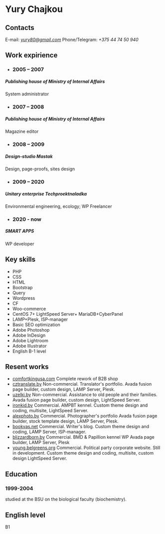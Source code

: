 # Yury Chajkou
## Contacts
 E-mail: *yury80@gmail.com*
Phone/Telegram: *+375 44 74 50 940* 

## Work expirience
* ### 2005 – 2007
##### Publishing house of Ministry of Internal Affairs
System administrator
* ### 2007 – 2008
##### Publishing house of Ministry of Internal Affairs
Magazine editor
* ### 2008 – 2009
##### Design-studio Mastak
Design, page-proofs, sites design
* ### 2009 – 2020
##### Unitary enterprise Techproektnaladka
Environmental engineering, ecology;
WP Freelancer
* ### 2020 - now
##### SMART APPS 
WP developer 

## Key skills
* PHP
* CSS
* HTML
* Bootstrap
* Query
* Wordpress
* CF
* Woo-commerce
* CentOS 7+ LightSpeed Server+ MariaDB+CyberPanel
* LAMP+Plesk, ISP-manager
* Basic SEO optimization
* Adobe Photoshop
* Adobe InDesign
* Adobe Lightroom
* Adobe Illustrator
* English B-1 level

## Resent works
* [comfortkingusa.com](http://comfortkingusa.com) Сomplete rework  of B2B shop
* [cztranslate.by](https://cztranslate.by) Non-commercial. Translator's portfolio. Avada fusion page builder, custom design, LAMP Server, Plesk.
* [uzelki.by](https://uzelki.by) Non-commercial. Assistance to old people and their families. Avada fusion page builder, custom design, LightSpeed Server.
* [ironkid.by](https://ironkid.by) Commercial. AMPBT kennel. Custom theme design and coding, multisite, LightSpeed Server. 
* [alexphoto.by](https://alexphoto.by) Commercial. Photographer's portfolio Avada fusion page builder, stock template design, LAMP Server, Plesk.
* [bookvas.net](https://bookvas.net) Commercial. Writer's blog. Custom theme design and coding, LAMP Server, ISP-manager. 
* [blizzardborn.by](https://blizzardborn.by) Commercial. BMD & Papillion kennel WP Avada page builder, LAMP Server, Plesk
* [young.belgreens.org](https://young.belgreens.org) Commercial. Political party corporate website. Still in development. Custom theme design and coding, multisite, custom design LightSpeed Server.

## Education
###  1999-2004 
studied at the BSU on the biological faculty (biochemistry).

## English level 
B1
